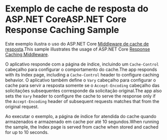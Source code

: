 # <a name="aspnet-core-response-caching-sample"></a><span data-ttu-id="0d82a-101">Exemplo de cache de resposta do ASP.NET Core</span><span class="sxs-lookup"><span data-stu-id="0d82a-101">ASP.NET Core Response Caching Sample</span></span>

<span data-ttu-id="0d82a-102">Este exemplo ilustra o uso do ASP.NET Core [Middleware de cache de resposta](https://docs.microsoft.com/aspnet/core/performance/caching/middleware).</span><span class="sxs-lookup"><span data-stu-id="0d82a-102">This sample illustrates the usage of ASP.NET Core [Response Caching Middleware](https://docs.microsoft.com/aspnet/core/performance/caching/middleware).</span></span>

<span data-ttu-id="0d82a-103">O aplicativo responde com a página de índice, incluindo um `Cache-Control` cabeçalho para configurar o comportamento do cache.</span><span class="sxs-lookup"><span data-stu-id="0d82a-103">The app responds with its Index page, including a `Cache-Control` header to configure caching behavior.</span></span> <span data-ttu-id="0d82a-104">O aplicativo também define o `Vary` cabeçalho para configurar o cache para servir a resposta somente se o `Accept-Encoding` cabeçalho das solicitações subsequentes corresponde da solicitação original.</span><span class="sxs-lookup"><span data-stu-id="0d82a-104">The app also sets the `Vary` header to configure the cache to serve the response only if the `Accept-Encoding` header of subsequent requests matches that from the original request.</span></span>

<span data-ttu-id="0d82a-105">Ao executar o exemplo, a página de índice for atendida do cache quando armazenados e armazenado em cache por até 10 segundos.</span><span class="sxs-lookup"><span data-stu-id="0d82a-105">When running the sample, the Index page is served from cache when stored and cached for up to 10 seconds.</span></span>
